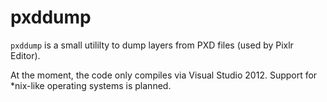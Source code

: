 pxddump
=======

`pxddump` is a small utililty to dump layers from PXD files (used by Pixlr Editor).

At the moment, the code only compiles via Visual Studio 2012. Support for *nix-like operating systems is planned.
